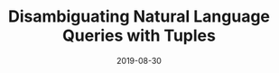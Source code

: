---
title: "Disambiguating Natural Language Queries with Tuples"
collection: publications
permalink: /publication/2019-08-30-litmus-cast
date: 2019-08-30
type: 'Short Paper'
venue: 'CAST 2019 @ VLDB'
paperurl: '/assets/files/litmus_cast2019.pdf'
slidesurl: '/assets/files/litmus_cast2019_slides.pdf'
authors: '<strong>Christopher Baik</strong>, Zhongjun Jin, and Michael Cafarella'
---